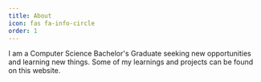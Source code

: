 ```yaml
---
title: About
icon: fas fa-info-circle
order: 1
---
```


<!-- > Add Markdown syntax content to file `_tabs/about.md`{: .filepath } and it will show up on this page.
{: .prompt-tip } -->

I am a Computer Science Bachelor's Graduate seeking new opportunities and learning new things.
Some of my learnings and projects can be found on this website.
